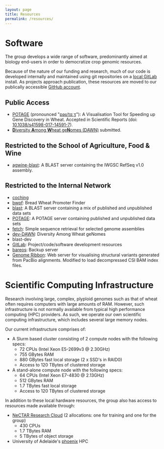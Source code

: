 ```yaml
---
layout: page
title: Resources
permalink: /resources/
---
```


# Software

The group develops a wide range of software, predominantly aimed at biology end-users in order to
democratize crop genomic resources.

Because of the nature of our funding and research, much of our code is developed
internally and maintained using git repositories on a [local GitLab](/internal/code) install.
As projects approach publication, these resources are moved to our publically accessible
[GitHub account](https://github.com/CroBiAd).

## Public Access

  * [POTAGE](/potage/) (pronounced "[pəʊˈtɑːʒ](http://img2.tfd.com/pron/mp3/en/UK/df/dfskskssdfd5drh7.mp3)"): A Visualisation
    Tool for Speeding up Gene Discovery in Wheat. Accepted in Scientific Reports
    (doi: [10.1038/s41598-017-14591-7](https://dx.doi.org/10.1038/s41598-017-14591-7)).
  * [**D**iversity **A**mong **W**heat ge**N**omes (DAWN)](/dawn/) submitted.

## Restricted to the School of Agriculture, Food & Wine

  * [agwine-blast](/afw/blast): A BLAST server containing the IWGSC RefSeq v1.0 assembly.

## Restricted to the Internal Network

  * [coching](/internal/coching)
  * [bwpf](/internal/bwpf): Bread Wheat Promoter Finder
  * [blast](/internal/blast): A BLAST server containing a mix of published and unpublished data sets
  * [POTAGE](/internal/potage): A POTAGE server containing published and unpublished data sets
  * [fetch](/internal/fetch): Simple sequence retrieval for selected genome assemblies
  * [dev-DAWN](/dev-dawn/): Diversity Among Wheat geNomes
  * blast-dev
  * [GitLab](/internal/code): Project/code/software development resources
  * [bareos](/internal/bareos): Backup server
  * [Genome Ribbon](/internal/ribbon): Web server for visualising structural variants generated from PacBio alignments.
    Modified to load decompressed CSI BAM index files.

# Scientific Computing Infrastructure

Research involving large, complex, plyploid genomes such as that of wheat often requires computers with large amounts
of RAM. However, such infrastructure is not normally available from typical high performance computing (HPC) providers.
As such, we operate our own scientific computing infrastructure, which includes several large memory nodes.

Our current infrastructure comprises of:

  * A Slurm based cluster consisting of 2 compute nodes with the following specs:
    * 72 CPUs (Intel Xeon E5-2699v3 @ 2.30GHz)
    * 755 GBytes RAM
    * 880 GBytes fast local storage (2 x SSD's in RAID0)
    * Access to 120 TBytes of clustered storage
  * A stand-alone compute node with the following specs:
    * 64 CPUs (Intel Xeon E7-4830 @ 2.13GHz)
    * 512 GBytes RAM
    * 1.7 TBytes fast local storage
    * Access to 120 TBytes of clustered storage

In addition to these local hardware resources, the group also has access to resources made available through:

  * [NeCTAR Research Cloud](https://nectar.org.au/research-cloud/) (2 allocations: one for training and one for the group)
    * 430 CPUs
    * 1.7 TBytes RAM
    * 5 TBytes of object storage
  * University of Adelaide's [phoenix](https://www.adelaide.edu.au/phoenix/) HPC

